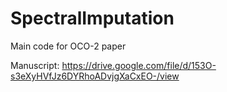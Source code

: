 # SpectralImputation
Main code for OCO-2 paper

Manuscript: https://drive.google.com/file/d/153O-s3eXyHVfJz6DYRhoADvjgXaCxEO-/view
